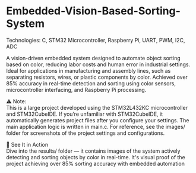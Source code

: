 # Embedded-Vision-Based-Sorting-System

Technologies: C, STM32 Microcontroller, Raspberry Pi, UART, PWM, I2C, ADC

A vision-driven embedded system designed to automate object sorting based on color, reducing labor costs and human error in industrial settings. Ideal for applications in manufacturing and assembly lines, such as separating resistors, wires, or plastic components by color. Achieved over 85% accuracy in real-time detection and sorting using color sensors, microcontroller interfacing, and Raspberry Pi processing.

⚠️ Note:  
This is a large project developed using the STM32L432KC microcontroller and STM32CubeIDE. If you’re unfamiliar with STM32CubeIDE, it automatically generates project files after you configure your settings.
The main application logic is written in main.c.
For reference, see the images/ folder for screenshots of the project settings and configurations.

🚀 See It in Action  
Dive into the results/ folder — it contains images of the system actively detecting and sorting objects by color in real-time. It's visual proof of the project achieving over 85% sorting accuracy with embedded automation
